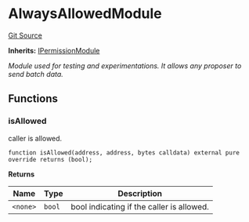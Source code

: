 # AlwaysAllowedModule
[Git Source](https://github.com/SyndicateProtocol/syndicate-appchains/blob/f93e91004eb8d04d84acd3b9cb0e8f7e6abfa528/src/sequencing-modules/AlwaysAllowedModule.sol)

**Inherits:**
[IPermissionModule](/src/interfaces/IPermissionModule.sol/interface.IPermissionModule.md)

*Module used for testing and experimentations. It allows any proposer to send batch data.*


## Functions
### isAllowed

caller is allowed.


```solidity
function isAllowed(address, address, bytes calldata) external pure override returns (bool);
```
**Returns**

|Name|Type|Description|
|----|----|-----------|
|`<none>`|`bool`|bool indicating if the caller is allowed.|


